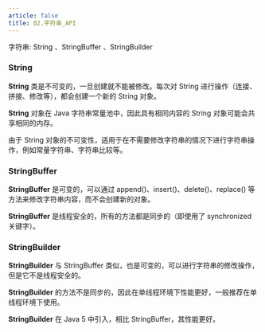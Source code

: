 ```yaml
---
article: false
title: 02.字符串_API
---
```


字符串: String 、StringBuffer 、StringBuilder




### String
**String** 类是不可变的，一旦创建就不能被修改。每次对 String 进行操作（连接、拼接、修改等），都会创建一个新的 String 对象。

**String** 对象在 Java 字符串常量池中，因此具有相同内容的 String 对象可能会共享相同的内存。

由于 String 对象的不可变性，适用于在不需要修改字符串的情况下进行字符串操作，例如常量字符串、字符串比较等。

### StringBuffer
**StringBuffer** 是可变的，可以通过 append()、insert()、delete()、replace() 等方法来修改字符串内容，而不会创建新的对象。

**StringBuffer** 是线程安全的，所有的方法都是同步的（即使用了 synchronized 关键字）。

### StringBuilder
**StringBuilder** 与 StringBuffer 类似，也是可变的，可以进行字符串的修改操作，但是它不是线程安全的。

**StringBuilder** 的方法不是同步的，因此在单线程环境下性能更好，一般推荐在单线程环境下使用。

**StringBuilder** 在 Java 5 中引入，相比 StringBuffer，其性能更好。




















